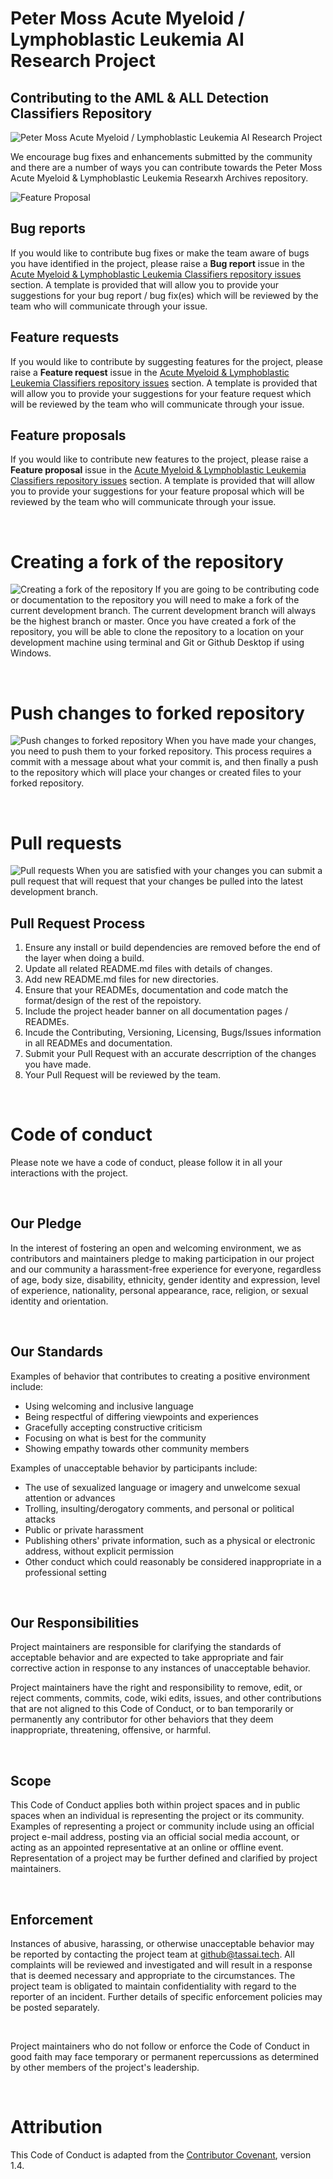 # Peter Moss Acute Myeloid / Lymphoblastic Leukemia AI Research Project

## Contributing to the AML & ALL Detection Classifiers Repository

![Peter Moss Acute Myeloid / Lymphoblastic Leukemia AI Research Project](https://www.PeterMossAmlAllResearch.com/media/images/banner.png)

We encourage bug fixes and enhancements submitted by the community and there are a number of ways you can contribute towards the Peter Moss Acute Myeloid & Lymphoblastic Leukemia Researxh Archives repository.

![Feature Proposal](https://www.PeterMossAmlAllResearch.com/media/images/repositories/Contributing-Feature-Proposal.jpg)

## Bug reports

If you would like to contribute bug fixes or make the team aware of bugs you have identified in the project, please raise a **Bug report** issue in the [Acute Myeloid & Lymphoblastic Leukemia Classifiers repository issues](https://github.com/AMLResearchProject/AML-ALL-Research-Archiveissues/new/choose) section. A template is provided that will allow you to provide your suggestions for your bug report / bug fix(es) which will be reviewed by the team who will communicate through your issue.

## Feature requests

If you would like to contribute by suggesting features for the project, please raise a **Feature request** issue in the [Acute Myeloid & Lymphoblastic Leukemia Classifiers repository issues](https://github.com/AMLResearchProject/AML-ALL-Research-Archiveissues/new/choose) section. A template is provided that will allow you to provide your suggestions for your feature request which will be reviewed by the team who will communicate through your issue.

## Feature proposals

If you would like to contribute new features to the project, please raise a **Feature proposal** issue in the [Acute Myeloid & Lymphoblastic Leukemia Classifiers repository issues](https://github.com/AMLResearchProject/AML-ALL-Research-Archiveissues/new/choose) section. A template is provided that will allow you to provide your suggestions for your feature proposal which will be reviewed by the team who will communicate through your issue.

&nbsp;

# Creating a fork of the repository

![Creating a fork of the repository](https://www.PeterMossAmlAllResearch.com/media/images/repositories/Contributing-Fork.jpg)
If you are going to be contributing code or documentation to the repository you will need to make a fork of the current development branch. The current development branch will always be the highest branch or master. Once you have created a fork of the repository, you will be able to clone the repository to a location on your development machine using terminal and Git or Github Desktop if using Windows.

&nbsp;

# Push changes to forked repository

![Push changes to forked repository](https://www.PeterMossAmlAllResearch.com/media/images/repositories/Contributing-Commit-Push.jpg)
When you have made your changes, you need to push them to your forked repository. This process requires a commit with a message about what your commit is, and then finally a push to the repository which will place your changes or created files to your forked repository.

&nbsp;

# Pull requests

![Pull requests](https://www.PeterMossAmlAllResearch.com/media/images/repositories/Contributing-Pull-Requests.jpg)
When you are satisfied with your changes you can submit a pull request that will request that your changes be pulled into the latest development branch.

## Pull Request Process

1. Ensure any install or build dependencies are removed before the end of the layer when doing a build.
2. Update all related README.md files with details of changes.
3. Add new README.md files for new directories.
4. Ensure that your READMEs, documentation and code match the format/design of the rest of the repoistory.
5. Include the project header banner on all documentation pages / READMEs.
6. Incude the Contributing, Versioning, Licensing, Bugs/Issues information in all READMEs and documentation.
7. Submit your Pull Request with an accurate descrription of the changes you have made.
8. Your Pull Request will be reviewed by the team.

&nbsp;

# Code of conduct

Please note we have a code of conduct, please follow it in all your interactions with the project.

&nbsp;

## Our Pledge

In the interest of fostering an open and welcoming environment, we as contributors and maintainers pledge to making participation in our project and our community a harassment-free experience for everyone, regardless of age, body size, disability, ethnicity, gender identity and expression, level of experience, nationality, personal appearance, race, religion, or sexual identity and orientation.

&nbsp;

## Our Standards

Examples of behavior that contributes to creating a positive environment include:

- Using welcoming and inclusive language
- Being respectful of differing viewpoints and experiences
- Gracefully accepting constructive criticism
- Focusing on what is best for the community
- Showing empathy towards other community members

Examples of unacceptable behavior by participants include:

- The use of sexualized language or imagery and unwelcome sexual attention or advances
- Trolling, insulting/derogatory comments, and personal or political attacks
- Public or private harassment
- Publishing others' private information, such as a physical or electronic address, without explicit permission
- Other conduct which could reasonably be considered inappropriate in a professional setting

&nbsp;

## Our Responsibilities

Project maintainers are responsible for clarifying the standards of acceptable behavior and are expected to take appropriate and fair corrective action in response to any instances of unacceptable behavior.

Project maintainers have the right and responsibility to remove, edit, or reject comments, commits, code, wiki edits, issues, and other contributions that are not aligned to this Code of Conduct, or to ban temporarily or
permanently any contributor for other behaviors that they deem inappropriate, threatening, offensive, or harmful.

&nbsp;

## Scope

This Code of Conduct applies both within project spaces and in public spaces when an individual is representing the project or its community. Examples of representing a project or community include using an official project e-mail address, posting via an official social media account, or acting as an appointed representative at an online or offline event. Representation of a project may be further defined and clarified by project maintainers.

&nbsp;

## Enforcement

Instances of abusive, harassing, or otherwise unacceptable behavior may be reported by contacting the project team at github@tassai.tech. All complaints will be reviewed and investigated and will result in a response that is deemed necessary and appropriate to the circumstances. The project team is obligated to maintain confidentiality with regard to the reporter of an incident. Further details of specific enforcement policies may be posted separately.

&nbsp;

Project maintainers who do not follow or enforce the Code of Conduct in good faith may face temporary or permanent repercussions as determined by other members of the project's leadership.

&nbsp;

# Attribution

This Code of Conduct is adapted from the [Contributor Covenant](http://contributor-covenant.org/version/1/4), version 1.4.
